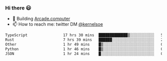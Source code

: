 ### Hi there 😃

- 🔨 Building [Arcade.computer](https://arcade.computer)
- 📫 How to reach me: twitter DM [@kernelsoe](https://twitter.com/kernelsoe)

<!--START_SECTION:waka-->

```txt
TypeScript                17 hrs 30 mins  █████████████▒░░░░░░░░░░░   53.67 %
Rust                      7 hrs 39 mins   ██████░░░░░░░░░░░░░░░░░░░   23.46 %
Other                     1 hr 49 mins    █▒░░░░░░░░░░░░░░░░░░░░░░░   05.61 %
Python                    1 hr 46 mins    █▒░░░░░░░░░░░░░░░░░░░░░░░   05.45 %
JSON                      1 hr 24 mins    █░░░░░░░░░░░░░░░░░░░░░░░░   04.34 %
```

<!--END_SECTION:waka-->
